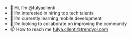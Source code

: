 - 👋 Hi, I’m @fulyacilenti
- 👀 I’m interested in hiring top tech talents
- 🌱 I’m currently learning mobile development
- 💞️ I’m looking to collaborate on improving the community
- 📫 How to reach me fulya.cilenti@trendyol.com

<!---
fulyacilenti/fulyacilenti is a ✨ special ✨ repository because its `README.md` (this file) appears on your GitHub profile.
You can click the Preview link to take a look at your changes.
--->
